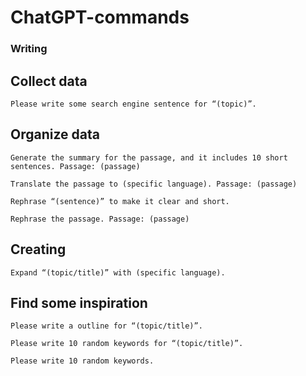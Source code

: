 # ChatGPT-commands
### Writing
## Collect data
```
Please write some search engine sentence for “(topic)”.
```
## Organize data
```
Generate the summary for the passage, and it includes 10 short sentences. Passage: (passage)
```
```
Translate the passage to (specific language). Passage: (passage)
```
```
Rephrase “(sentence)” to make it clear and short.
```
```
Rephrase the passage. Passage: (passage)
```
## Creating
```
Expand “(topic/title)” with (specific language).
```
## Find some inspiration
```
Please write a outline for “(topic/title)”.
```
```
Please write 10 random keywords for “(topic/title)”.
```
```
Please write 10 random keywords.
```
